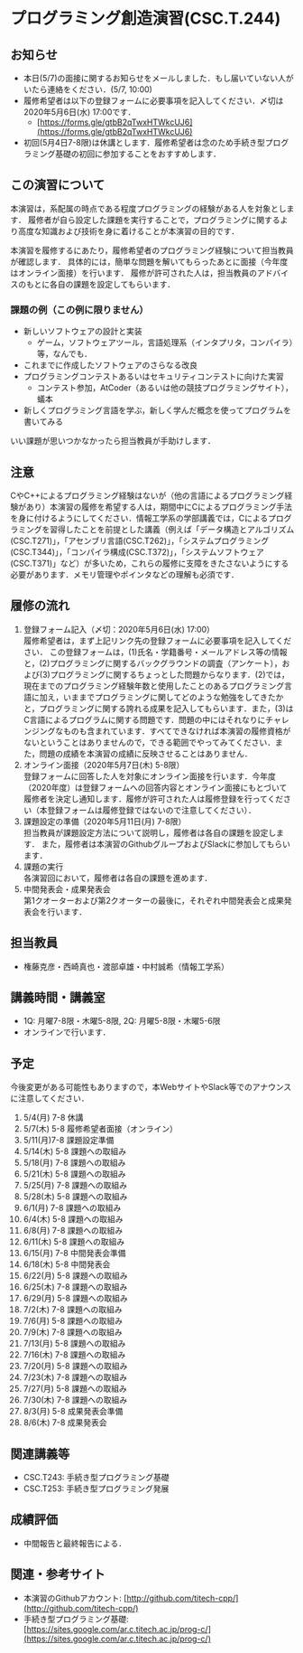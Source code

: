 # プログラミング創造演習(CSC.T.244)

## お知らせ
* 本日(5/7)の面接に関するお知らせをメールしました．もし届いていない人がいたら連絡をください．(5/7, 10:00)
* 履修希望者は以下の登録フォームに必要事項を記入してください．〆切は2020年5月6日(水) 17:00です．
  - [https://forms.gle/gtbB2qTwxHTWkcUJ6](https://forms.gle/gtbB2qTwxHTWkcUJ6)
* 初回(5月4日7-8限)は休講とします．履修希望者は念のため手続き型プログラミング基礎の初回に参加することをおすすめします．

## この演習について
本演習は，系配属の時点である程度プログラミングの経験がある人を対象とします．
履修者が自ら設定した課題を実行することで，プログラミングに関するより高度な知識および技術を身に着けることが本演習の目的です．

本演習を履修するにあたり，履修希望者のプログラミング経験について担当教員が確認します．
具体的には，簡単な問題を解いてもらったあとに面接（今年度はオンライン面接）を行います．
履修が許可された人は，担当教員のアドバイスのもとに各自の課題を設定してもらいます．

### 課題の例（この例に限りません）
* 新しいソフトウェアの設計と実装
  - ゲーム，ソフトウェアツール，言語処理系（インタプリタ，コンパイラ）等，なんでも．
* これまでに作成したソフトウェアのさらなる改良
* プログラミングコンテストあるいはセキュリティコンテストに向けた実習
  - コンテスト参加，AtCoder（あるいは他の競技プログラミングサイト），蟻本
* 新しくプログラミング言語を学ぶ，新しく学んだ概念を使ってプログラムを書いてみる

いい課題が思いつかなかったら担当教員が手助けします．

## 注意
CやC++によるプログラミング経験はないが（他の言語によるプログラミング経験があり）本演習の履修を希望する人は，期間中にCによるプログラミング手法を身に付けるようにしてください．情報工学系の学部講義では，Cによるプログラミングを習得したことを前提とした講義（例えば「データ構造とアルゴリズム(CSC.T271)」，「アセンブリ言語(CSC.T262)」，「システムプログラミング(CSC.T344)」，「コンパイラ構成(CSC.T372)」，「システムソフトウェア(CSC.T371)」など）が多いため，これらの履修に支障をきたさないようにする必要があります．メモリ管理やポインタなどの理解も必須です．

## 履修の流れ
1. 登録フォーム記入（〆切：2020年5月6日(水) 17:00）  
履修希望者は，まず上記リンク先の登録フォームに必要事項を記入してください．
この登録フォームは，(1)氏名・学籍番号・メールアドレス等の情報と，(2)プログラミングに関するバックグラウンドの調査（アンケート），および(3)プログラミングに関するちょっとした問題からなります．(2)では，現在までのプログラミング経験年数と使用したことのあるプログラミング言語に加え，いままでプログラミングに関してどのような勉強をしてきたかと，プログラミングに関する誇れる成果を記入してもらいます．また，(3)はC言語によるプログラムに関する問題です．問題の中にはそれなりにチャレンジングなものも含まれています．すべてできなければ本演習の履修資格がないということはありませんので，できる範囲でやってみてください．また，問題の成績を本演習の成績に反映させることはありません．
2. オンライン面接（2020年5月7日(木) 5-8限）  
登録フォームに回答した人を対象にオンライン面接を行います．今年度（2020年度）は登録フォームへの回答内容とオンライン面接にもとづいて履修者を決定し通知します．履修が許可された人は履修登録を行ってください（本登録フォームは履修登録ではないので注意してください）．
3. 課題設定の準備（2020年5月11日(月) 7-8限）  
担当教員が課題設定方法について説明し，履修者は各自の課題を設定します．
また，履修者は本演習のGithubグループおよびSlackに参加してもらいます．
4. 課題の実行  
各演習回において，履修者は各自の課題を進めます．
5. 中間発表会・成果発表会  
第1クオーターおよび第2クオーターの最後に，それぞれ中間発表会と成果発表会を行います．

## 担当教員
* 権藤克彦・西崎真也・渡部卓雄・中村誠希（情報工学系）

## 講義時間・講義室
* 1Q: 月曜7-8限・木曜5-8限, 2Q: 月曜5-8限・木曜5-6限
* オンラインで行います．

## 予定
今後変更がある可能性もありますので，本WebサイトやSlack等でのアナウンスに注意してください．

1. 5/4(月) 7-8 休講
2. 5/7(木) 5-8 履修希望者面接（オンライン）
3. 5/11(月)7-8 課題設定準備
4. 5/14(木) 5-8 課題への取組み
5. 5/18(月) 7-8 課題への取組み
6. 5/21(木) 5-8 課題への取組み
7. 5/25(月) 7-8 課題への取組み
8. 5/28(木) 5-8 課題への取組み
9. 6/1(月) 7-8 課題への取組み
10. 6/4(木) 5-8 課題への取組み
11. 6/8(月) 7-8 課題への取組み
12. 6/11(木) 5-8 課題への取組み
13. 6/15(月) 7-8 中間発表会準備
14. 6/18(木) 5-8 中間発表会
15. 6/22(月) 5-8 課題への取組み
16. 6/25(木) 7-8 課題への取組み
17. 6/29(月) 5-8 課題への取組み
18. 7/2(木) 7-8 課題への取組み
19. 7/6(月) 5-8 課題への取組み
20. 7/9(木) 7-8 課題への取組み
21. 7/13(月) 5-8 課題への取組み
22. 7/16(木) 7-8 課題への取組み
23. 7/20(月) 5-8 課題への取組み
24. 7/23(木) 7-8 課題への取組み
25. 7/27(月) 5-8 課題への取組み
26. 7/30(木) 7-8 課題への取組み
27. 8/3(月) 5-8 成果発表会準備
28. 8/6(木) 7-8 成果発表会

## 関連講義等
* CSC.T243: 手続き型プログラミング基礎
* CSC.T253: 手続き型プログラミング発展

## 成績評価
* 中間報告と最終報告による．

## 関連・参考サイト
* 本演習のGithubアカウント: [http://github.com/titech-cpp/](http://github.com/titech-cpp/)
* 手続き型プログラミング基礎: [https://sites.google.com/ar.c.titech.ac.jp/prog-c/](https://sites.google.com/ar.c.titech.ac.jp/prog-c/)